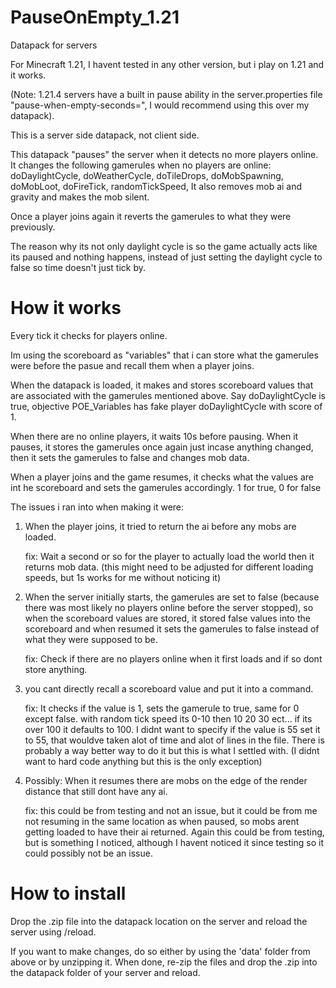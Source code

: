 # PauseOnEmpty_1.21
Datapack for servers

For Minecraft 1.21, I havent tested in any other version, but i play on 1.21 and it works.

(Note: 1.21.4 servers have a built in pause ability in the server.properties file "pause-when-empty-seconds=", I would recommend using this over my datapack).

This is a server side datapack, not client side.

This datapack "pauses" the server when it detects no more players online. It changes the following gamerules when no players are online:
doDaylightCycle,
doWeatherCycle,
doTileDrops,
doMobSpawning,
doMobLoot,
doFireTick,
randomTickSpeed,
It also removes mob ai and gravity and makes the mob silent.

Once a player joins again it reverts the gamerules to what they were previously.

The reason why its not only daylight cycle is so the game actually acts like its paused and nothing happens, instead of just setting the daylight cycle to false so time doesn't just tick by.

# How it works
Every tick it checks for players online.

Im using the scoreboard as "variables" that i can store what the gamerules were before the pasue and recall them when a player joins.

When the datapack is loaded, it makes and stores scoreboard values that are associated with the gamerules mentioned above. Say doDaylightCycle is true, objective POE_Variables has fake player doDaylightCycle with score of 1.

When there are no online players, it waits 10s before pausing. When it pauses, it stores the gamerules once again just incase anything changed, then it sets the gamerules to false and changes mob data.

When a player joins and the game resumes, it checks what the values are int he scoreboard and sets the gamerules accordingly. 1 for true, 0 for false   

The issues i ran into when making it were:
1. When the player joins, it tried to return the ai before any mobs are loaded.
   
   fix: Wait a second or so for the player to actually load the world then it returns mob data. (this might need to be adjusted for different loading speeds, but 1s works for me without noticing it)
2. When the server initially starts, the gamerules are set to false (because there was most likely no players online before the server stopped), so when the scoreboard values are stored, it stored false values into the scoreboard and when resumed it sets the gamerules to false instead of what they were supposed to be.
   
   fix: Check if there are no players online when it first loads and if so dont store anything.
3. you cant directly recall a scoreboard value and put it into a command.
   
   fix: It checks if the value is 1, sets the gamerule to true, same for 0 except false. with random tick speed its 0-10 then 10 20 30 ect... if its over 100 it defaults to 100. I didnt want to specify if the value is 55 set it to 55, that wouldve taken alot of time and alot of lines in the file. There is probably a way better way to do it but this is what I settled with. (I didnt want to hard code anything but this is the only exception)
4. Possibly: When it resumes there are mobs on the edge of the render distance that still dont have any ai.
   
   fix: this could be from testing and not an issue, but it could be from me not resuming in the same location as when paused, so mobs arent getting loaded to have their ai returned. Again this could be from testing, but is something I noticed, although I havent noticed it since testing so it could possibly not be an issue.

# How to install
Drop the .zip file into the datapack location on the server and reload the server using /reload.

If you want to make changes, do so either by using the 'data' folder from above or by unzipping it. When done, re-zip the files and drop the .zip into the datapack folder of your server and reload.
